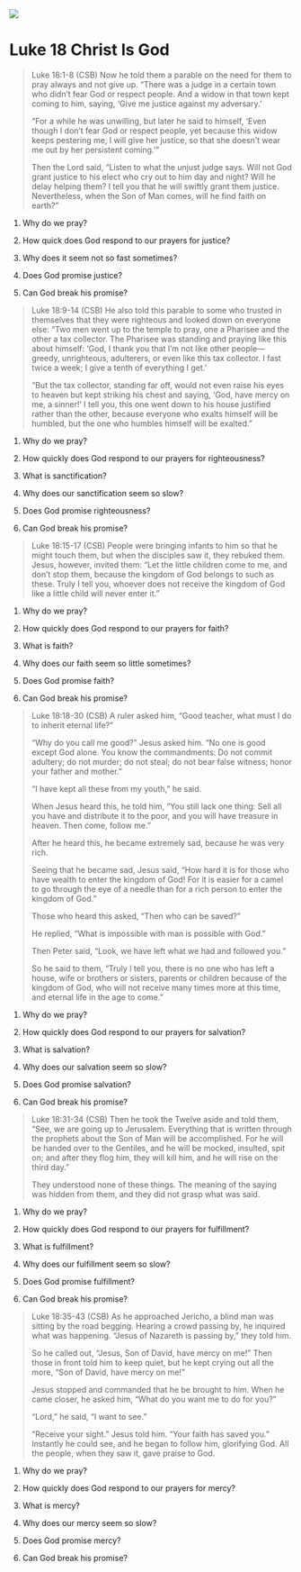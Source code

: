 <img class="intro-right" src="/images/art-luke.jpg">

# Luke 18 Christ Is God

>Luke 18:1-8 (CSB) Now he told them a parable on the need for them to pray always and not give up. “There was a judge in a certain town who didn’t fear God or respect people. And a widow in that town kept coming to him, saying, ‘Give me justice against my adversary.’
>
>“For a while he was unwilling, but later he said to himself, ‘Even though I don’t fear God or respect people, yet because this widow keeps pestering me, I will give her justice, so that she doesn’t wear me out by her persistent coming.’”
>
>Then the Lord said, “Listen to what the unjust judge says. Will not God grant justice to his elect who cry out to him day and night? Will he delay helping them? I tell you that he will swiftly grant them justice. Nevertheless, when the Son of Man comes, will he find faith on earth?”

1. Why do we pray?

2. How quick does God respond to our prayers for justice?

3. Why does it seem not so fast sometimes?

4. Does God promise justice?

5. Can God break his promise?

>Luke 18:9-14 (CSB) He also told this parable to some who trusted in themselves that they were righteous and looked down on everyone else: “Two men went up to the temple to pray, one a Pharisee and the other a tax collector. The Pharisee was standing and praying like this about himself: ‘God, I thank you that I’m not like other people—greedy, unrighteous, adulterers, or even like this tax collector. I fast twice a week; I give a tenth of everything I get.’
>
>“But the tax collector, standing far off, would not even raise his eyes to heaven but kept striking his chest and saying, ‘God, have mercy on me, a sinner!’ I tell you, this one went down to his house justified rather than the other, because everyone who exalts himself will be humbled, but the one who humbles himself will be exalted.”

1. Why do we pray?

2. How quickly does God respond to our prayers for righteousness?

3. What is sanctification?

4. Why does our sanctification seem so slow?

5. Does God promise righteousness?

6. Can God break his promise?

>Luke 18:15-17 (CSB) People were bringing infants to him so that he might touch them, but when the disciples saw it, they rebuked them. Jesus, however, invited them: “Let the little children come to me, and don’t stop them, because the kingdom of God belongs to such as these. Truly I tell you, whoever does not receive the kingdom of God like a little child will never enter it.”

1. Why do we pray?

2. How quickly does God respond to our prayers for faith?

3. What is faith?

4. Why does our faith seem so little sometimes?

5. Does God promise faith?

6. Can God break his promise?

>Luke 18:18-30 (CSB) A ruler asked him, “Good teacher, what must I do to inherit eternal life?”
>
>“Why do you call me good?” Jesus asked him. “No one is good except God alone. You know the commandments: Do not commit adultery; do not murder; do not steal; do not bear false witness; honor your father and mother.”
>
>“I have kept all these from my youth,” he said.
>
>When Jesus heard this, he told him, “You still lack one thing: Sell all you have and distribute it to the poor, and you will have treasure in heaven. Then come, follow me.”
>
>After he heard this, he became extremely sad, because he was very rich.
>
>Seeing that he became sad, Jesus said, “How hard it is for those who have wealth to enter the kingdom of God! For it is easier for a camel to go through the eye of a needle than for a rich person to enter the kingdom of God.”
>
>Those who heard this asked, “Then who can be saved?”
>
>He replied, “What is impossible with man is possible with God.”
>
>Then Peter said, “Look, we have left what we had and followed you.”
>
>So he said to them, “Truly I tell you, there is no one who has left a house, wife or brothers or sisters, parents or children because of the kingdom of God, who will not receive many times more at this time, and eternal life in the age to come.”

1. Why do we pray?

2. How quickly does God respond to our prayers for salvation?

3. What is salvation?

4. Why does our salvation seem so slow?

5. Does God promise salvation?

6. Can God break his promise?

>Luke 18:31-34 (CSB) Then he took the Twelve aside and told them, “See, we are going up to Jerusalem. Everything that is written through the prophets about the Son of Man will be accomplished. For he will be handed over to the Gentiles, and he will be mocked, insulted, spit on; and after they flog him, they will kill him, and he will rise on the third day.”
>
>They understood none of these things. The meaning of the saying was hidden from them, and they did not grasp what was said.

1. Why do we pray?

2. How quickly does God respond to our prayers for fulfillment?

3. What is fulfillment?

4. Why does our fulfillment seem so slow?

5. Does God promise fulfillment?

6. Can God break his promise?

>Luke 18:35-43 (CSB) As he approached Jericho, a blind man was sitting by the road begging. Hearing a crowd passing by, he inquired what was happening. “Jesus of Nazareth is passing by,” they told him.
>
>So he called out, “Jesus, Son of David, have mercy on me!” Then those in front told him to keep quiet, but he kept crying out all the more, “Son of David, have mercy on me!”
>
>Jesus stopped and commanded that he be brought to him. When he came closer, he asked him, “What do you want me to do for you?”
>
>“Lord,” he said, “I want to see.”
>
>“Receive your sight.” Jesus told him. “Your faith has saved you.” Instantly he could see, and he began to follow him, glorifying God. All the people, when they saw it, gave praise to God.

1. Why do we pray?

2. How quickly does God respond to our prayers for mercy?

3. What is mercy?

4. Why does our mercy seem so slow?

5. Does God promise mercy?

6. Can God break his promise?
